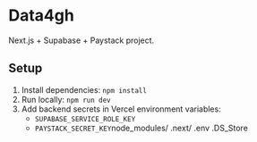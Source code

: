 # Data4gh

Next.js + Supabase + Paystack project.

## Setup

1. Install dependencies: `npm install`
2. Run locally: `npm run dev`
3. Add backend secrets in Vercel environment variables:
   - `SUPABASE_SERVICE_ROLE_KEY`
   - `PAYSTACK_SECRET_KEY`node_modules/
.next/
.env
.DS_Store
